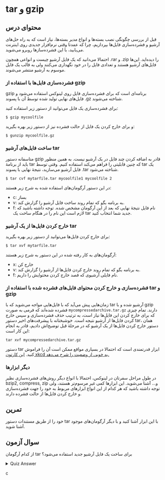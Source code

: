 # tar و gzip

## محتوای درس

قبل از بررسی چگونگی نصب بسته‌ها و انواع مدیر بسته‌ها‌، نیاز است که به راه حل‌های
آرشیو و فشرده‌سازی فایل‌ها بپردازیم‌، چرا که عمدتا وقتی نرم‌افزار جدیدی روی اینترنت
می‌یابید‌، با این فشرده‌ساز‌ها روبرو می‌شوید.

احتمالا می‌دانید که یک فایل آرشیو چیست و انواعی همچون ‎.rar و ‎.zip را دیده‌اید.
این‌ها فایل‌های آرشیو هستند و تعدادی فایل را در خود نگهداری می‌کنند ولی به قالب یک
فایل موسوم به آرشیو منتشر می‌شوند.

### فشرده‌سازی فایل‌ها با استفاده از gzip

‏gzip برنامه‌ای است که برای فشرده‌سازی فایل روی لینوکس استفاده می‌شود و فایل‌های
نهایی تولید شده توسط آن با پسوند ‎.gz شناخته می‌شوند.

برای فشرده‌سازی یک فایل می‌توانید از دستور زیر استفاده کنید:

```
$ gzip mycoolfile
```

و برای خارج کردن یک فایل از حالت فشرده نیز از دستور زیر بهره بگیرید:

```
$ gunzip mycoolfile.gz
```

### ساخت فایل‌های آرشیو tar

متاسفانه دستور gzip قادر به اضافه کردن چند فایل در یک آرشیو نیست. به همین منظور
باید از برنامهٔ tar که چنین قابلیتی را فراهم می‌کند استفاده کنیم. وقتی توسط tar یک
فایل آرشیو می‌سازید‌، نتیجهٔ نهایی با پسوند ‎.tar شناخته می‌شود.


```
$ tar cvf mytarfile.tar mycoolfile1 mycoolfile 2
```

در این دستور آرگومان‌های استفاده شده به شرح زیر هستند:

- ‏c: بساز
- v: به برنامه بگو که تمام روند ساخت فایل آرشیو را گزارش کند.
- f: نام فایل نتیجهٔ نهایی که بعد از این آرگومان مشخص شده. توجه داشته باشید که
  لازم است این نام را در هنگام ساخت یک tar جدید شما انتخاب کنید.
  
### خارج کردن فایل‌ها از یک آرشیو tar

برای خارج کردن فایل‌ها می‌توانید از دستور زیر بهره بگیرید: 

```
$ tar xvf mytarfile.tar
```

آرگومان‌های به کار رفته شده در این دستور به شرح زیر هستند:

- ‏x: خارج کن
- v: به برنامه بگو که تمام روند خارج کردن فایل‌ها از آرشیو را گزارش کند. 
- f: نام فایلی آرشیوی که قصد خارج کردن محتوایش را داریم. 

### فشرده‌سازی و خارج کردن محتوای فایل‌های فشرده شده با استفاده از tar و gzip

زمان‌هایی پیش می‌آید که با فایل‌هایی مواجه می‌شوید که با tar آرشیو شده و با gzip
فشرده شده‌اند که فرمی به صورت `mycompressedarchive.tar.gz` دارند. تمام چیزی که
برای خارج کردن این فایل‌ها نیاز است، به ترتیب حذف فشرده‌سازی و سپس خارج کردن
فایل‌ها از آرشیو نتیجه است. خوشبختانه با پیشرفت‌های اخیر دستور tar، همان دستور
خارج کردن فایل‌ها از یک آرشیو که در مرحلهٔ قبل توضیح‌اش دادیم‌، قادر به انجام این کار است:

```
tar xvf mycompressedarchive.tar.gz
```

دستور tar ابزار قدرتمندی است که احتمالا در بسیاری مواقع ممکن است آن را فراموش کنید. [این کارتون xkcd به خوبی از وضعیت را شرح می‌دهد.](https://xkcd.com/1168)

### دیگر ابزار‌ها

در طول مراحل سفرتان در لینوکس، احتمالا با انواع دیگر روش‌های فشرده‌سازی نظیر
bzip2, compress, zip و… آشنا می‌شوید. این ابزار‌ها کمی غیر مرسوم‌تر هستند‌، ولی توجه
داشته باشید که هر کدام از این انواع ابزار‌های مربوط به خود را جهت فشرده‌سازی و
خارج کردن فایل‌ها از حالت فشرده دارند.

## تمرین

خود را از طریق مستندات دستور tar با این ابزار آشنا کنید و با دیگر آرگومان‌های موجود آشنا شوید. 

## سوال آزمون

از کدام آرگومان tar برای ساخت یک فایل آرشیو جدید استفاده می‌شود؟

<details>
    <summary>Quiz Answer</summary>
</details>

c
